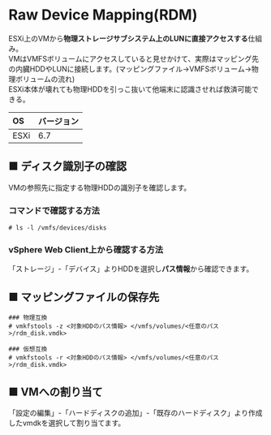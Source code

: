 # Raw Device Mapping(RDM)
ESXi上のVMから**物理ストレージサブシステム上のLUNに直接アクセスする**仕組み。  
VMはVMFSボリュームにアクセスしていると見せかけて、実際はマッピング先の内臓HDDやLUNに接続します。(マッピングファイル→VMFSボリューム→物理ボリュームの流れ)  
ESXi本体が壊れても物理HDDを引っこ抜いて他端末に認識させれば救済可能できる。  

|OS|バージョン|
|:---|:---|
|ESXi|6.7|

## ■ ディスク識別子の確認
VMの参照先に指定する物理HDDの識別子を確認します。
### コマンドで確認する方法
```
# ls -l /vmfs/devices/disks
```
### vSphere Web Client上から確認する方法
「ストレージ」-「デバイス」よりHDDを選択し**パス情報**から確認できます。
## ■ マッピングファイルの保存先
```
### 物理互換
# vmkfstools -z <対象HDDのパス情報> </vmfs/volumes/<任意のパス>/rdm_disk.vmdk>

### 仮想互換
# vmkfstools -r <対象HDDのパス情報> </vmfs/volumes/<任意のパス>/rdm_disk.vmdk>
```
## ■ VMへの割り当て
「設定の編集」-「ハードディスクの追加」-「既存のハードディスク」より作成したvmdkを選択して割り当てます。 
